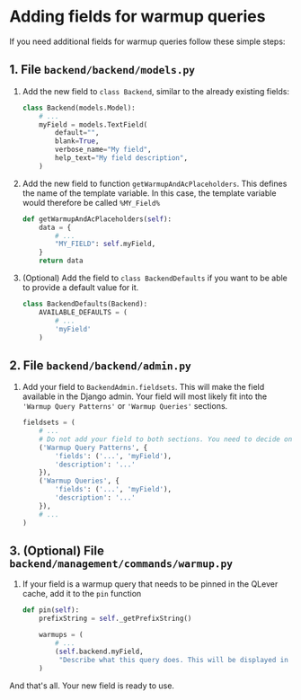 # Adding fields for warmup queries
If you need additional fields for warmup queries follow these simple steps:

## 1. File `backend/backend/models.py`
1. Add the new field to `class Backend`, similar to the already existing fields:
    ```python
    class Backend(models.Model):
        # ...
        myField = models.TextField(
            default="",
            blank=True,
            verbose_name="My field",
            help_text="My field description",
        )
    ```
2. Add the new field to function `getWarmupAndAcPlaceholders`. This defines the name of the template variable. In this case, the template variable would therefore be called `%MY_Field%`
    ```python
    def getWarmupAndAcPlaceholders(self):
        data = {
            # ...
            "MY_FIELD": self.myField,
        }
        return data
    ```
3. (Optional) Add the field to `class BackendDefaults` if you want to be able to provide a default value for it.
    ```python
    class BackendDefaults(Backend):
        AVAILABLE_DEFAULTS = (
            # ...
            'myField'
        )
    ```
## 2. File `backend/backend/admin.py`
1. Add your field to `BackendAdmin.fieldsets`. This will make the field available in the Django admin. Your field will most likely fit into the `'Warmup Query Patterns'` or `'Warmup Queries'` sections.
    ```python
    fieldsets = (
        # ...
        # Do not add your field to both sections. You need to decide on one of these!
        ('Warmup Query Patterns', {
            'fields': ('...', 'myField'),
            'description': '...'
        }),
        ('Warmup Queries', {
            'fields': ('...', 'myField'),
            'description': '...'
        }),
        # ...
    )
    ```

## 3. (Optional) File `backend/management/commands/warmup.py`
1. If your field is a warmup query that needs to be pinned in the QLever cache, add it to the `pin` function
    ```python
    def pin(self):
        prefixString = self._getPrefixString()

        warmups = (
            # ...
            (self.backend.myField,
             "Describe what this query does. This will be displayed in the log"),
        )
    ```

And that's all. Your new field is ready to use.